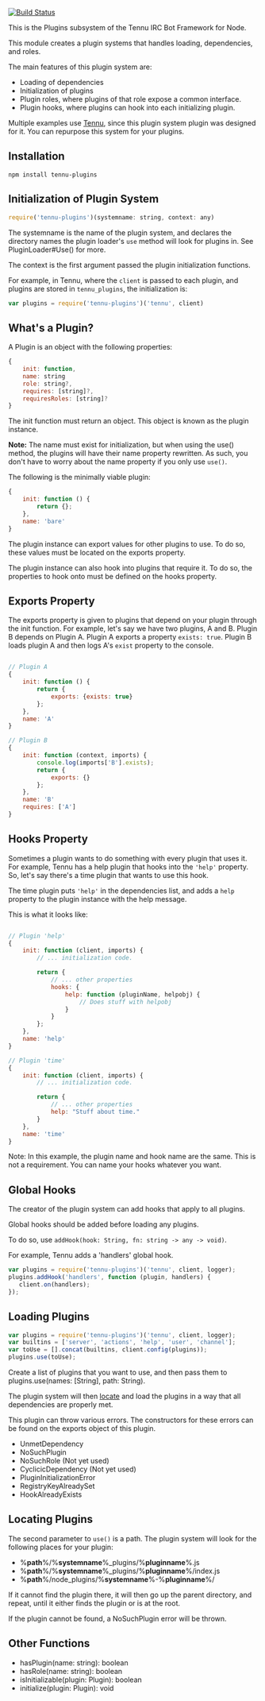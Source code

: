 [![Build Status](https://travis-ci.org/Tennu/tennu-plugins.png?branch=master)](https://travis-ci.org/Tennu/tennu-plugins)

This is the Plugins subsystem of the Tennu IRC Bot Framework for Node.

This module creates a plugin systems that handles loading, dependencies, and roles.

The main features of this plugin system are:

* Loading of dependencies
* Initialization of plugins
* Plugin roles, where plugins of that role expose a common interface.
* Plugin hooks, where plugins can hook into each initializing plugin.

Multiple examples use [Tennu](https://github.com/Tennu/tennu), since this
plugin system plugin was designed for it. You can repurpose this system
for your plugins.

## Installation

```
npm install tennu-plugins
```

## Initialization of Plugin System

```javascript
require('tennu-plugins')(systemname: string, context: any)
```

The systemname is the name of the plugin system, 
and declares the directory names the plugin loader's `use` method
will look for plugins in. See PluginLoader#Use() for more.

The context is the first argument passed the plugin initialization functions.

For example, in Tennu, where the `client` is passed to each plugin, 
and plugins are stored in `tennu_plugins`, the initialization is:

```javascript
var plugins = require('tennu-plugins')('tennu', client)
```

## What's a Plugin?

A Plugin is an object with the following properties:

```javascript
{
    init: function,
    name: string
    role: string?,
    requires: [string]?,
    requiresRoles: [string]?
}
```

The init function must return an object. This object is known as the plugin instance.

**Note:** The name must exist for initialization, but when using the use() method, 
the plugins will have their name property rewritten. As such, you don't have to worry
about the name property if you only use `use()`.

The following is the minimally viable plugin:

```javascript
{
    init: function () {
        return {};
    },
    name: 'bare'
}
```

The plugin instance can export values for other plugins to use. To do so, these
values must be located on the exports property.

The plugin instance can also hook into plugins that require it. To do so, the properties
to hook onto must be defined on the hooks property.

## Exports Property

The exports property is given to plugins that depend on your plugin through
the init function. For example, let's say we have two plugins, A and B.
Plugin B depends on Plugin A. Plugin A exports a property `exists: true`.
Plugin B loads plugin A and then logs A's `exist` property to the console.

```javascript

// Plugin A
{
    init: function () {
        return {
            exports: {exists: true}
        };
    },
    name: 'A'
}

// Plugin B
{
    init: function (context, imports) {
        console.log(imports['B'].exists);
        return {
            exports: {}
        };
    },
    name: 'B'
    requires: ['A']
}
```

## Hooks Property

Sometimes a plugin wants to do something with every plugin that uses it.
For example, Tennu has a help plugin that hooks into the `'help'` property.
So, let's say there's a time plugin that wants to use this hook.

The time plugin puts `'help'` in the dependencies list, and adds a `help`
property to the plugin instance with the help message.

This is what it looks like:

```javascript

// Plugin 'help'
{
    init: function (client, imports) {
        // ... initialization code.

        return {
            // ... other properties
            hooks: {
                help: function (pluginName, helpobj) {
                    // Does stuff with helpobj
                }
            }
        };
    },
    name: 'help'
}

// Plugin 'time'
{
    init: function (client, imports) {
        // ... initialization code.

        return {
            // ... other properties
            help: "Stuff about time."
        }
    },
    name: 'time'
}
```

Note: In this example, the plugin name and hook name are the same.
This is not a requirement. You can name your hooks whatever you want.

## Global Hooks

The creator of the plugin system can add hooks that apply to all plugins.

Global hooks should be added before loading any plugins.

To do so, use `addHook(hook: String, fn: string -> any -> void)`.

For example, Tennu adds a 'handlers' global hook.

```javascript
var plugins = require('tennu-plugins')('tennu', client, logger);
plugins.addHook('handlers', function (plugin, handlers) {
   client.on(handlers); 
});
```

## Loading Plugins

```javascript
var plugins = require('tennu-plugins')('tennu', client, logger);
var builtins = ['server', 'actions', 'help', 'user', 'channel'];
var toUse = [].concat(builtins, client.config(plugins));
plugins.use(toUse);
```

Create a list of plugins that you want to use, and then pass them to
plugins.use(names: [String], path: String).

The plugin system will then [locate](#Locate%20Plugins) and load the plugins in a way
that all dependencies are properly met.

This plugin can throw various errors. The constructors for these errors can be
found on the exports object of this plugin.

* UnmetDependency
* NoSuchPlugin
* NoSuchRole (Not yet used)
* CyclicicDependency (Not yet used)
* PluginInitializationError
* RegistryKeyAlreadySet
* HookAlreadyExists

## Locating Plugins

The second parameter to `use()` is a path. The plugin system will look for the following
places for your plugin:

* %**path**%/%**systemname**%_plugins/%**pluginname**%.js
* %**path**%/%**systemname**%_plugins/%**pluginname**%/index.js
* %**path**%/node_plugins/%**systemname**%-%**pluginname**%/

If it cannot find the plugin there, it will then go up the parent directory, and repeat,
until it either finds the plugin or is at the root.

If the plugin cannot be found, a NoSuchPlugin error will be thrown.

## Other Functions

* hasPlugin(name: string): boolean
* hasRole(name: string): boolean
* isInitializable(plugin: Plugin): boolean
* initialize(plugin: Plugin): void
